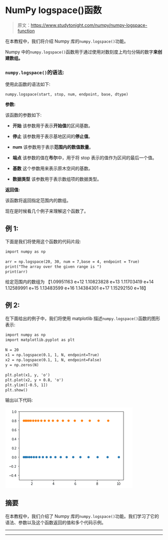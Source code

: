 # NumPy logspace()函数

> 原文：<https://www.studytonight.com/numpy/numpy-logspace-function>

在本教程中，我们将介绍 Numpy 库的`numpy.logspace()`功能。

Numpy 中的`numpy.logspace()`函数用于通过使用对数刻度上均匀分隔的数字**来创建数组。**

### `numpy.logspace()`的语法:

使用此函数的语法如下:

```
numpy.logspace(start, stop, num, endpoint, base, dtype) 
```

**参数:**

该函数的参数如下:

*   **开始**
    该参数用于表示**开始值**的区间基数。

*   **停止**
    该参数用于表示基地区间的**停止值**。

*   **num**
    该参数用于表示**范围内的数值数量**。

*   **端点**
    该参数的值在**布尔**中，用于将 stop 表示的值作为区间的最后一个值。

*   **基数**
    这个参数用来表示原木空间的基数。

*   **数据类型**
    该参数用于表示数组项的数据类型。

**返回值:**

该函数将返回指定范围内的数组。

现在是时候看几个例子来理解这个函数了。

## 例 1:

下面是我们将使用这个函数的代码片段:

```
import numpy as np  

arr = np.logspace(20, 30, num = 7,base = 4, endpoint = True)  
print("The array over the given range is ")
print(arr)
```

给定范围内的数组为
【1.09951163 e+12 1.10823828 e+13 1.11703419 e+14 1.12589991 e+15
1.13483599 e+16 1.14384301 e+17 1.15292150 e+18】

## 例 2:

在下面给出的例子中，我们将使用 matplotlib 描述`numpy.logspace()`函数的图形表示:

```
import numpy as np
import matplotlib.pyplot as plt

N = 20
x1 = np.logspace(0.1, 1, N, endpoint=True)
x2 = np.logspace(0.1, 1, N, endpoint=False)
y = np.zeros(N)

plt.plot(x1, y, 'o')
plt.plot(x2, y + 0.8, 'o')
plt.ylim([-0.5, 1])
plt.show()
```

输出以下代码:

![Numpy logspace() code example](img/84fe044290ce127275d3b8517ee42d0f.png)

## 摘要

在本教程中，我们介绍了 Numpy 库的`numpy.logspace()`功能。我们学习了它的语法、参数以及这个函数返回的值和多个代码示例。

* * *

* * *
